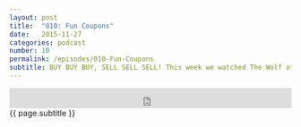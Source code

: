 ```yaml
---
layout: post
title:  "010: Fun Coupons"
date:   2015-11-27
categories: podcast
number: 10
permalink: /episodes/010-Fun-Coupons
subtitle: BUY BUY BUY, SELL SELL SELL! This week we watched The Wolf of Wall Street! We talk the Wall Street experience, drug addiction, performances and remorse. Eddy B also fills us in on some controversy regarding the film that we had no idea existed. <a href="/audible">Click here</a> to get a free audiobook and support the show! #AudibleAndChill
---
```


<iframe frameborder='0' height='36px' scrolling='no' seamless src='https://simplecast.fm/e/21292?style=dark' width='100%'></iframe>

<br>
<span class="episode_text">
{{ page.subtitle }}
</span>
<br><br>
